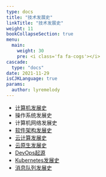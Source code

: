 ```yaml
---
type: docs
title: "技术发展史"
linkTitle: "技术发展史"
weight: 11
bookCollapseSection: true
menu:
  main:
    weight: 30
    pre: <i class='fa fa-cogs'></i>
cascade:
  type: "docs"
date: 2021-11-29
isCJKLanguage: true
params:
  author: lyremelody
---
```


* [计算机发展史](./computer-timeline.md)
* 操作系统发展史
* 计算机网络发展史
* [软件架构发展史](./software-architecture-timeline.md)
* [云计算发展史](./cloud-computing-timeline.md)
* [云原生发展史](./cloudnative-timeline.md)
* [DevOps起源](./devops-timeline.md)
* [Kubernetes发展史](./kubernetes-timeline.md)
* [消息队列发展史](./message-queue-timeline.md)
